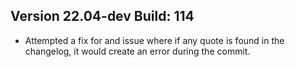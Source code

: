 ## Version 22.04-dev Build: 114
* Attempted a fix for and issue where if any quote is found in the changelog, it would create an error during the commit.
